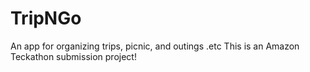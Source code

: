 # TripNGo
An app for organizing trips, picnic, and outings .etc
 This is an Amazon Teckathon submission project!
